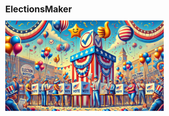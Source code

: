 # ElectionsMaker

<div align="center">
  <img src="./elections-maker.png" style="max-height: 300px" />
</div>
